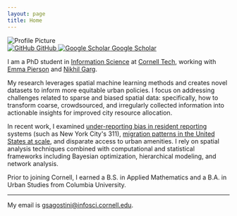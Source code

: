```yaml
---
layout: page
title: Home
---
```


<div class="container">
  <div class="profile-section">
    <img src="{{ site.baseurl }}/assets/images/profile_pic.png" alt="Profile Picture" class="profile-pic">
    <div class="profile-links">
      <a href="https://github.com/gsagostini" class="profile-link">
        <img src="{{ site.baseurl }}/assets/images/github-icon.png" alt="GitHub" class="icon">
        GitHub
      </a>
      <a href="https://scholar.google.com/citations?user=5PQDJ1gAAAAJ&hl" class="profile-link">
        <img src="{{ site.baseurl }}/assets/images/scholar-icon.svg" alt="Google Scholar" class="icon">
        Google Scholar
      </a>
    </div>
  </div>
  <div class="content">
    <p>I am a PhD student in <a href="https://infosci.cornell.edu">Information Science</a> at <a href="https://tech.cornell.edu">Cornell Tech</a>, working with <a href="https://people.eecs.berkeley.edu/~emmapierson/">Emma Pierson</a> and <a href="https://gargnikhil.com">Nikhil Garg</a>.</p>
    <p>My research leverages spatial machine learning methods and creates novel datasets to inform more equitable urban policies. I focus on addressing challenges related to sparse and biased spatial data: specifically, how to transform coarse, crowdsourced, and irregularly collected information into actionable insights for improved city resource allocation. </p>
    <p> In recent work, I examined <a href="https://arxiv.org/abs/2312.11754">under-reporting bias in resident reporting</a> systems (such as New York City's 311), <a href="https://gsagostini.github.io/MIGRATE/">migration patterns in the United States at scale</a>, and disparate access to urban amenities. I rely on spatial analysis techniques combined with computational and statistical frameworks including Bayesian optimization, hierarchical modeling, and network analysis.</p>
    <p> Prior to joining Cornell, I earned a B.S. in Applied Mathematics and a B.A. in Urban Studies from Columbia University.</p>
    <hr>
    <p>My email is <a href="mailto:gsagostini@infosci.cornell.edu">gsagostini@infosci.cornell.edu</a>.</p>
  </div>
</div>
